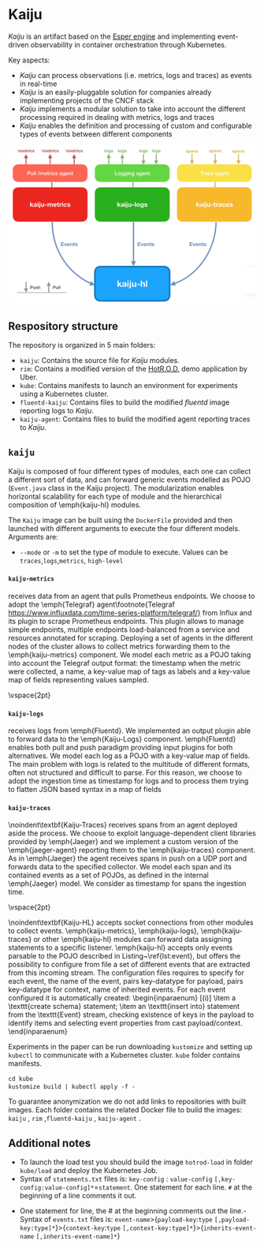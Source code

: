 # Kaiju

<!---
The content of this repository is discussed in details in:
```
A Success Story of Event-Driven Observability in Production-Grade Container Orchestration
Authors: Mario Scrocca, Riccardo Tommasini, Alessandro Margara and Emanuele Della Valle
```
-->
  
_Kaiju_ is an artifact based on the [Esper engine](http://www.espertech.com/) and implementing event-driven observability in container orchestration through Kubernetes.

Key aspects:
- _Kaiju_ can process observations (i.e. metrics, logs and traces) as events in real-time
- _Kaiju_ is an easily-pluggable solution for companies already implementing projects of the CNCF stack
- _Kaiju_ implements a modular solution to take into account the different processing required in dealing with metrics, logs and traces
- _Kaiju_ enables the definition and processing of custom and configurable types of events between different components

<p align="center"><img src="kaiju-architecture.png" alt="Kaiju Architecture" width="500"></p>

## Respository structure

The repository is organized in 5 main folders:
- `kaiju`: Contains the source file for _Kaiju_ modules.
- `rim`: Contains a modified version of the [HotR.O.D.](https://github.com/jaegertracing/jaeger/tree/v1.5.0/examples/hotrod) demo application by Uber.
- `kube`: Contains manifests to launch an environment for experiments using a Kubernetes cluster.
- `fluentd-kaiju`: Contains files to build the modified _fluentd_ image reporting logs to _Kaiju_.
- `kaiju-agent`: Contains files to build the modified agent reporting traces to _Kaiju_.

## `kaiju`

Kaiju is composed of four different types of modules, each one can collect a different sort of data, and can forward generic events modelled as POJO (`Event.java` class in the Kaiju project). The modularization enables horizontal scalability for each type of module and the hierarchical composition of \emph{kaiju-hl} modules. 

The `Kaiju` image can be built using the `DockerFile` provided and then launched with different arguments to execute the four different models. Arguments are:
- `--mode` or `-m` to set the type of module to execute. Values can be `traces`,`logs`,`metrics`, `high-level`

#### `kaiju-metrics`

 receives data from an agent that pulls Prometheus endpoints. We choose to adopt the \emph{Telegraf} agent\footnote{Telegraf https://www.influxdata.com/time-series-platform/telegraf/} from Influx and its plugin to scrape Prometheus endpoints. This plugin allows to manage simple endpoints, multiple endpoints load-balanced from a service and  resources annotated for scraping. Deploying a set of agents in the different nodes of the cluster allows to collect metrics forwarding them to the \emph{kaiju-metrics} component. We model each metric as a POJO taking into account the Telegraf output format: the timestamp when the metric were collected, a name, a key-value map of tags as labels and a key-value map of fields representing values sampled.

\vspace{2pt}

#### `kaiju-logs` 

receives logs from 
\emph{Fluentd}. We implemented an output plugin able to forward data to the \emph{Kaiju-Logs} component. \emph{Fluentd} enables both pull and push paradigm providing input plugins for both alternatives. We model each log as a POJO with a key-value map of fields. The main problem with logs is related to the multitude of different formats, often not structured and difficult to parse. For this reason, we choose to adopt the ingestion time as timestamp for logs and to process them trying to flatten JSON based syntax in a map of fields

#### `kaiju-traces`
\noindent\textbf{Kaiju-Traces} receives spans from an agent deployed aside the process. We choose to exploit language-dependent client libraries provided by \emph{Jaeger} and we implement a custom version of the \emph{jaeger-agent} reporting them to the \emph{kaiju-traces} component. As in \emph{Jaeger} the agent receives spans in push on a UDP port and forwards data to the specified collector. We model each span and its contained events as a set of POJOs, as defined in the internal \emph{Jaeger} model. We consider as timestamp for spans the ingestion time.

\vspace{2pt}

\noindent\textbf{Kaiju-HL} accepts socket connections from other modules to collect events. \emph{kaiju-metrics}, \emph{kaiju-logs}, \emph{kaiju-traces} or other \emph{kaiju-hl} modules can forward data assigning statements to a specific listener. \emph{kaiju-hl} accepts only events parsable to the POJO described in Listing~\ref{lst:event}, but offers the possibility to configure from file a set of different events that are extracted from this incoming stream. The configuration files requires to specify for each event, the name of the event, pairs key-datatype for payload, pairs key-datatype for context, name of inherited events. For each event configured it is automatically created:
\begin{inparaenum} [(i)]
\item a \texttt{create schema} statement;
\item an \texttt{insert into} statement from the \texttt{Event} stream, checking existence of keys in the payload to identify items and selecting event properties from cast payload/context.
\end{inparaenum}

Experiments in the paper can be run downloading `kustomize` and setting up `kubectl` to communicate with a Kubernetes cluster. `kube` folder contains manifests.

```
cd kube
kustomize build | kubectl apply -f -
```

To guarantee anonymization we do not add links to repositories with built images. Each folder contains the related Docker file to build the images: `kaiju` , `rim` ,`fluentd-kaiju` , `kaiju-agent` .

## Additional notes

- To launch the load test you should build the image `hotrod-load` in folder `kube/load` and deploy the Kubernetes Job.
- Syntax of `statements.txt` files is: `key-config` : `value-config` `[,key-config:value-config]*`=`statement`. One statement for each line. `#` at the beginning of a line comments it out.

* One statement for line, the # at the beginning comments out the line.- Syntax of `events.txt` files is: `event-name`>{`payload-key`:`type` `[,payload-key:type]*`}>{`context-key`:`type` `[,context-key:type]*`}>{`inherits-event-name` `[,inherits-event-name]*`}
